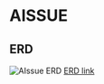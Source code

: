 # AISSUE 


## ERD
![AIssue ERD](https://github.com/user-attachments/assets/d080a502-3dc5-4c2c-bcd7-7f3702c84774)
[ERD link](https://www.erdcloud.com/d/wYEhcNo87nXQxe82h)
